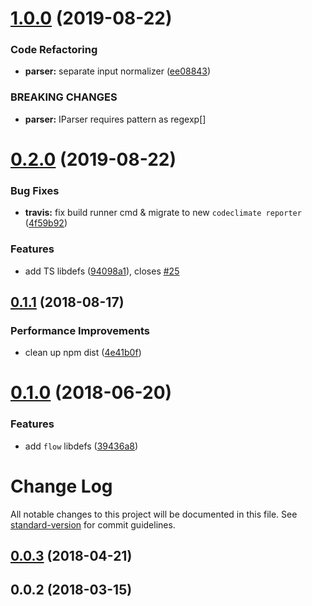 # [1.0.0](https://github.com/antongolub/iso8601/compare/v0.2.0...v1.0.0) (2019-08-22)


### Code Refactoring

* **parser:** separate input normalizer ([ee08843](https://github.com/antongolub/iso8601/commit/ee08843))


### BREAKING CHANGES

* **parser:** IParser requires pattern as regexp[]

# [0.2.0](https://github.com/antongolub/iso8601/compare/v0.1.1...v0.2.0) (2019-08-22)


### Bug Fixes

* **travis:** fix build runner cmd & migrate to new `codeclimate reporter` ([4f59b92](https://github.com/antongolub/iso8601/commit/4f59b92))


### Features

* add TS libdefs ([94098a1](https://github.com/antongolub/iso8601/commit/94098a1)), closes [#25](https://github.com/antongolub/iso8601/issues/25)

## [0.1.1](https://github.com/antongolub/iso8601/compare/v0.1.0...v0.1.1) (2018-08-17)


### Performance Improvements

* clean up npm dist ([4e41b0f](https://github.com/antongolub/iso8601/commit/4e41b0f))

# [0.1.0](https://github.com/antongolub/iso8601/compare/v0.0.3...v0.1.0) (2018-06-20)


### Features

* add `flow` libdefs ([39436a8](https://github.com/antongolub/iso8601/commit/39436a8))

# Change Log

All notable changes to this project will be documented in this file. See [standard-version](https://github.com/conventional-changelog/standard-version) for commit guidelines.

<a name="0.0.3"></a>
## [0.0.3](https://github.com/antongolub/iso8601/compare/v0.0.2...v0.0.3) (2018-04-21)



<a name="0.0.2"></a>
## 0.0.2 (2018-03-15)

